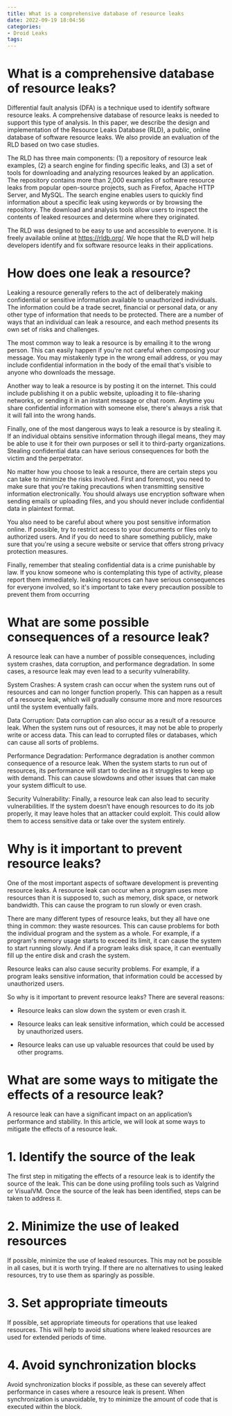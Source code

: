 ```yaml
---
title: What is a comprehensive database of resource leaks
date: 2022-09-19 18:04:56
categories:
- Droid Leaks
tags:
---
```



#  What is a comprehensive database of resource leaks?

Differential fault analysis (DFA) is a technique used to identify software
resource leaks. A comprehensive database of resource leaks is needed to
support this type of analysis. In this paper, we describe the design and
implementation of the Resource Leaks Database (RLD), a public, online
database of software resource leaks. We also provide an evaluation of the RLD
based on two case studies.

The RLD has three main components: (1) a repository of resource leak
examples, (2) a search engine for finding specific leaks, and (3) a set of tools for
downloading and analyzing resources leaked by an application. The repository
contains more than 2,000 examples of software resource leaks from popular open-source projects, such as Firefox, Apache HTTP Server, and MySQL. The search engine enables users to quickly find information about a specific leak using keywords or by browsing the repository. The download and analysis tools allow users to inspect the contents of leaked resources and determine where they originated. 

The RLD was designed to be easy to use and accessible to everyone. It is freely available online at https://rldb.org/. We hope that the RLD will help developers identify and fix software resource leaks in their applications.

#  How does one leak a resource?

Leaking a resource generally refers to the act of deliberately making confidential or sensitive information available to unauthorized individuals. The information could be a trade secret, financial or personal data, or any other type of information that needs to be protected. There are a number of ways that an individual can leak a resource, and each method presents its own set of risks and challenges.

The most common way to leak a resource is by emailing it to the wrong person. This can easily happen if you're not careful when composing your message. You may mistakenly type in the wrong email address, or you may include confidential information in the body of the email that's visible to anyone who downloads the message.

Another way to leak a resource is by posting it on the internet. This could include publishing it on a public website, uploading it to file-sharing networks, or sending it in an instant message or chat room. Anytime you share confidential information with someone else, there's always a risk that it will fall into the wrong hands.

Finally, one of the most dangerous ways to leak a resource is by stealing it. If an individual obtains sensitive information through illegal means, they may be able to use it for their own purposes or sell it to third-party organizations. Stealing confidential data can have serious consequences for both the victim and the perpetrator.

No matter how you choose to leak a resource, there are certain steps you can take to minimize the risks involved. First and foremost, you need to make sure that you're taking precautions when transmitting sensitive information electronically. You should always use encryption software when sending emails or uploading files, and you should never include confidential data in plaintext format.

You also need to be careful about where you post sensitive information online. If possible, try to restrict access to your documents or files only to authorized users. And if you do need to share something publicly, make sure that you're using a secure website or service that offers strong privacy protection measures.

Finally, remember that stealing confidential data is a crime punishable by law. If you know someone who is contemplating this type of activity, please report them immediately. leaking resources can have serious consequences for everyone involved, so it's important to take every precaution possible to prevent them from occurring

#  What are some possible consequences of a resource leak?

A resource leak can have a number of possible consequences, including system crashes, data corruption, and performance degradation. In some cases, a resource leak may even lead to a security vulnerability.

System Crashes: A system crash can occur when the system runs out of resources and can no longer function properly. This can happen as a result of a resource leak, which will gradually consume more and more resources until the system eventually fails.

Data Corruption: Data corruption can also occur as a result of a resource leak. When the system runs out of resources, it may not be able to properly write or access data. This can lead to corrupted files or databases, which can cause all sorts of problems.

Performance Degradation: Performance degradation is another common consequence of a resource leak. When the system starts to run out of resources, its performance will start to decline as it struggles to keep up with demand. This can cause slowdowns and other issues that can make your system difficult to use.

Security Vulnerability: Finally, a resource leak can also lead to security vulnerabilities. If the system doesn’t have enough resources to do its job properly, it may leave holes that an attacker could exploit. This could allow them to access sensitive data or take over the system entirely.

#  Why is it important to prevent resource leaks?

One of the most important aspects of software development is preventing resource leaks. A resource leak can occur when a program uses more resources than it is supposed to, such as memory, disk space, or network bandwidth. This can cause the program to run slowly or even crash.

There are many different types of resource leaks, but they all have one thing in common: they waste resources. This can cause problems for both the individual program and the system as a whole. For example, if a program's memory usage starts to exceed its limit, it can cause the system to start running slowly. And if a program leaks disk space, it can eventually fill up the entire disk and crash the system.

Resource leaks can also cause security problems. For example, if a program leaks sensitive information, that information could be accessed by unauthorized users.

So why is it important to prevent resource leaks? There are several reasons:

* Resource leaks can slow down the system or even crash it.

* Resource leaks can leak sensitive information, which could be accessed by unauthorized users.

* Resource leaks can use up valuable resources that could be used by other programs.

#  What are some ways to mitigate the effects of a resource leak?

A resource leak can have a significant impact on an application’s performance and stability. In this article, we will look at some ways to mitigate the effects of a resource leak.

# 1. Identify the source of the leak

The first step in mitigating the effects of a resource leak is to identify the source of the leak. This can be done using profiling tools such as Valgrind or VisualVM. Once the source of the leak has been identified, steps can be taken to address it.

# 2. Minimize the use of leaked resources

If possible, minimize the use of leaked resources. This may not be possible in all cases, but it is worth trying. If there are no alternatives to using leaked resources, try to use them as sparingly as possible.

# 3. Set appropriate timeouts

If possible, set appropriate timeouts for operations that use leaked resources. This will help to avoid situations where leaked resources are used for extended periods of time.

# 4. Avoid synchronization blocks

Avoid synchronization blocks if possible, as these can severely affect performance in cases where a resource leak is present. When synchronization is unavoidable, try to minimize the amount of code that is executed within the block.